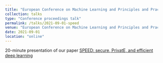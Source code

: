 ```yaml
---
title: "European Conference on Machine Learning and Principles and Practice of Knowledge Discovery in Databases (ECML PKDD 2021)"
collection: talks
type: "Conference proceedings talk"
permalink: /talks/2021-09-01-speed
venue: "European Conference on Machine Learning and Principles and Practice of Knowledge Discovery in Databases (ECML PKDD 2021)"
date: 2021-09-01
location: "online"
---
```

20-minute presentation of our paper [SPEED: secure, PrivatE, and efficient deep learning](https://link.springer.com/article/10.1007/s10994-021-05970-3)
